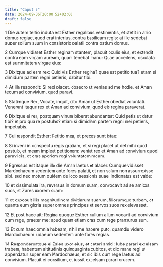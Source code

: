 ```yaml
---
title: "Caput 5"
date: 2024-09-06T20:00:52+02:00
draft: false
---
```



1 Die autem tertio induta est Esther regalibus vestimentis, et stetit in atrio domus regiae, quod erat interius, contra basilicam regis: at ille sedebat super solium suum in consistorio palatii contra ostium domus.

2 Cumque vidisset Esther reginam stantem, placuit oculis eius, et extendit contra eam virgam auream, quam tenebat manu: Quae accedens, osculata est summitatem virgae eius:

3 Dixitque ad eam rex: Quid vis Esther regina? quae est petitio tua? etiam si dimidiam partem regni petieris, dabitur tibi.

4 At illa respondit: Si regi placet, obsecro ut venias ad me hodie, et Aman tecum ad convivium, quod paravi.

5 Statimque Rex, Vocate, inquit, cito Aman ut Esther obediat voluntati. Venerunt itaque rex et Aman ad convivium, quod eis regina paraverat.

6 Dixitque ei rex, postquam vinum biberat abundanter: Quid petis ut detur tibi? et pro qua re postulas? etiam si dimidiam partem regni mei petieris, impetrabis.

7 Cui respondit Esther: Petitio mea, et preces sunt istae:

8 Si inveni in conspectu regis gratiam, et si regi placet ut det mihi quod postulo, et meam impleat petitionem: veniat rex et Aman ad convivium quod paravi eis, et cras aperiam regi voluntatem meam.

9 Egressus est itaque illo die Aman laetus et alacer. Cumque vidisset Mardochaeum sedentem ante fores palatii, et non solum non assurrexisse sibi, sed nec motum quidem de loco sessionis suae, indignatus est valde:

10 et dissimulata ira, reversus in domum suam, convocavit ad se amicos suos, et Zares uxorem suam:

11 et exposuit illis magnitudinem divitiarum suarum, filiorumque turbam, et quanta eum gloria super omnes principes et servos suos rex elevasset.

12 Et post haec ait: Regina quoque Esther nullum alium vocavit ad convivium cum rege, praeter me: apud quam etiam cras cum rege pransurus sum.

13 Et cum haec omnia habeam, nihil me habere puto, quamdiu videro Mardochaeum Iudaeum sedentem ante fores regias.

14 Responderuntque ei Zales uxor eius, et ceteri amici: Iube parari excelsam trabem, habentem altitudinis quinquaginta cubitos, et dic mane regi ut appendatur super eam Mardochaeus, et sic ibis cum rege laetus ad convivium. Placuit ei consilium, et iussit excelsam parari crucem.

